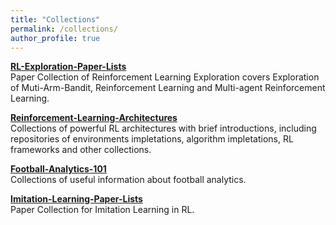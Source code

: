 ```yaml
---
title: "Collections"
permalink: /collections/
author_profile: true
---
```


<b>[RL-Exploration-Paper-Lists](https://github.com/apexrl/RL-Exploration-Paper-Lists)</b><br>
Paper Collection of Reinforcement Learning Exploration covers Exploration of Muti-Arm-Bandit, Reinforcement Learning and Multi-agent Reinforcement Learning.<br>

<b>[Reinforcement-Learning-Architectures](https://github.com/apexrl/Reinforcement-Learning-Architectures)</b><br>
Collections of powerful RL architectures with brief introductions, including repositories of environments impletations, algorithm impletations, RL frameworks and other collections.<br>

<b>[Football-Analytics-101](https://github.com/Ericonaldo/Football-Analytics-101)</b><br>
Collections of useful information about football analytics.<br>

<b>[Imitation-Learning-Paper-Lists](https://github.com/apexrl/Imitation-Learning-Paper-Lists)</b><br>
Paper Collection for Imitation Learning in RL.<br>
